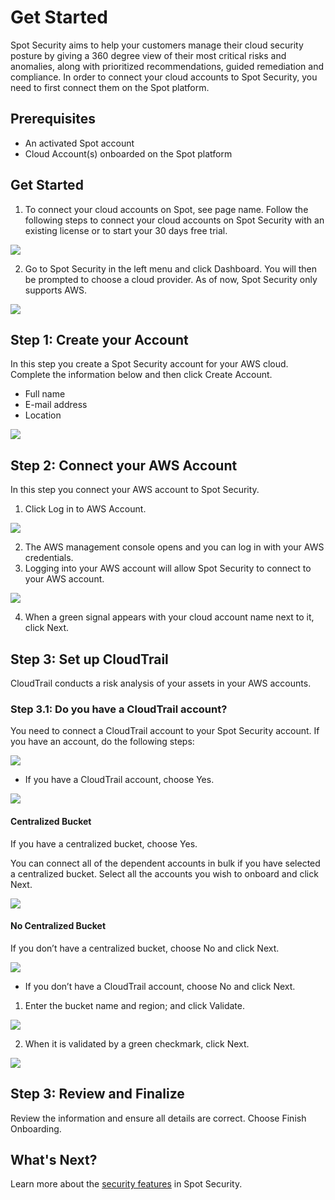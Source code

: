 <meta name="robots" content="noindex">

# Get Started

Spot Security aims to help your customers manage their cloud security posture by giving a 360 degree view of their most critical risks and anomalies, along with prioritized recommendations, guided remediation and compliance. In order to connect your cloud accounts to Spot Security, you need to first connect them on the Spot platform.

## Prerequisites
* An activated Spot account
* Cloud Account(s) onboarded on the Spot platform

## Get Started

1. To connect your cloud accounts on Spot, see page name. Follow the following steps to connect your cloud accounts on Spot Security with an existing license or to start your 30 days free trial.

<img src="/spot-security/_media/getting-started-a.png" />

2. Go to Spot Security in the left menu and click Dashboard. You will then be prompted to choose a cloud provider. As of now, Spot Security only supports AWS.

<img src="/spot-security/_media/getting-started-b.png" />

## Step 1: Create your Account

In this step you create a Spot Security account for your AWS cloud. Complete the information below and then click Create Account.
* Full name
* E-mail address
* Location

<img src="/spot-security/_media/getting-started-c.png" />

## Step 2: Connect your AWS Account
In this step you connect your AWS account to Spot Security.
1. Click Log in to AWS Account.

<img src="/spot-security/_media/getting-started-d.png" />

2. The AWS management console opens and you can log in with your AWS credentials.
3. Logging into your AWS account will allow Spot Security to connect to your AWS account.

<img src="/spot-security/_media/getting-started-e.png" />

4. When a green signal appears with your cloud account name next to it, click Next.

## Step 3: Set up CloudTrail

CloudTrail conducts a risk analysis of your assets in your AWS accounts.

### Step 3.1: Do you have a CloudTrail account?

You need to connect a CloudTrail account to your Spot Security account. If you have an account, do the following steps:

<img src="/spot-security/_media/getting-started-f.png" />

  * If you have a CloudTrail account, choose Yes.

<img src="/spot-security/_media/getting-started-g.png" />

#### Centralized Bucket

If you have a centralized bucket, choose Yes.

You can connect all of the dependent accounts in bulk if you have selected a centralized bucket. Select all the accounts you wish to onboard and click Next.

<img src="/spot-security/_media/getting-started-h.png" />

#### No Centralized Bucket

If you don’t have a centralized bucket, choose No and click Next.

<img src="/spot-security/_media/getting-started-i.png" />

  * If you don’t have a CloudTrail account, choose No and click Next.

1. Enter the bucket name and region; and click Validate.

<img src="/spot-security/_media/getting-started-j.png" />

2. When it is validated by a green checkmark, click Next.

<img src="/spot-security/_media/getting-started-k.png" />

## Step 3: Review and Finalize

Review the information and ensure all details are correct. Choose Finish Onboarding.

## What's Next?

Learn more about the [security features](spot-security/features/) in Spot Security.
